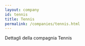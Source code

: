 ```yaml
---
layout: company
id: tennis
title: Tennis
permalink: /companies/tennis.html
---
```


Dettagli della compagnia Tennis